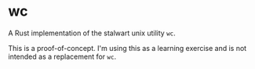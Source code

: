 # wc

A Rust implementation of the stalwart unix utility `wc`.

This is a proof-of-concept. I'm using this as a learning exercise and is not intended as a replacement for `wc`.